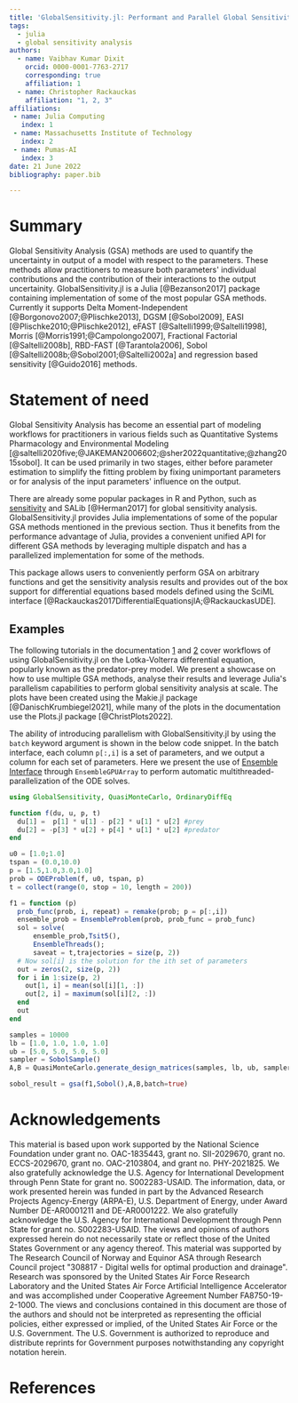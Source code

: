 ```yaml
---
title: 'GlobalSensitivity.jl: Performant and Parallel Global Sensitivity Analysis with Julia'
tags:
  - julia
  - global sensitivity analysis
authors:
  - name: Vaibhav Kumar Dixit
    orcid: 0000-0001-7763-2717
    corresponding: true
    affiliation: 1
  - name: Christopher Rackauckas
    affiliation: "1, 2, 3"
affiliations:
 - name: Julia Computing
   index: 1
 - name: Massachusetts Institute of Technology
   index: 2
 - name: Pumas-AI
   index: 3
date: 21 June 2022
bibliography: paper.bib

---
```


# Summary

Global Sensitivity Analysis (GSA) methods are used to quantify the uncertainty in
output of a model with respect to the parameters. These methods allow practitioners to
measure both parameters' individual contributions and the contribution of their interactions
to the output uncertainity. GlobalSensitivity.jl is a Julia [@Bezanson2017] package containing implementation of some of the most popular GSA methods. Currently it supports Delta Moment-Independent [@Borgonovo2007;@Plischke2013], DGSM [@Sobol2009], EASI [@Plischke2010;@Plischke2012], eFAST [@Saltelli1999;@Saltelli1998], Morris [@Morris1991;@Campolongo2007], Fractional Factorial [@Saltelli2008b], RBD-FAST [@Tarantola2006], Sobol [@Saltelli2008b;@Sobol2001;@Saltelli2002a] and regression based sensitivity [@Guido2016] methods.

# Statement of need

Global Sensitivity Analysis has become an essential part of modeling workflows for practitioners in various fields such as Quantitative Systems Pharmacology and Environmental Modeling [@saltelli2020five;@JAKEMAN2006602;@sher2022quantitative;@zhang2015sobol]. It can be used primarily in two stages, either before parameter estimation to simplify the fitting problem by fixing unimportant parameters or for analysis of the input parameters' influence on the output.

There are already some popular packages in R and Python, such as [sensitivity](https://cran.r-project.org/web/packages/sensitivity/index.html) and SALib [@Herman2017] for global sensitivity analysis. GlobalSensitivity.jl provides Julia implementations of some of the popular GSA methods mentioned in the previous section. Thus it benefits from the performance advantage of Julia, provides a convenient unified API for different GSA methods by leveraging multiple dispatch and has a parallelized implementation for some of the methods.

This package allows users to conveniently perform GSA on arbitrary functions and get the sensitivity analysis results and provides out of the box support for differential equations based models defined using the SciML interface [@Rackauckas2017DifferentialEquationsjlA;@RackauckasUDE].

## Examples

The following tutorials in the documentation [1](https://gsa.sciml.ai/stable/tutorials/juliacon21/) and [2](https://gsa.sciml.ai/stable/tutorials/parallelized_gsa/) cover workflows of using GlobalSensitivity.jl on the Lotka-Volterra differential equation, popularly known as the predator-prey model. We present a showcase on how to use multiple GSA methods, analyse their results and leverage Julia's parallelism capabilities to perform global sensitivity analysis at scale. The plots have been created using the Makie.jl package [@DanischKrumbiegel2021], while many of the plots in the documentation use the Plots.jl package [@ChristPlots2022].

The ability of introducing parallelism with GlobalSensitivity.jl by using the `batch` keyword argument is shown in the below code snippet. In the batch interface, each column `p[:,i]` is a set of parameters, and we output a column for each set of parameters. Here we present the use of [Ensemble Interface](https://diffeq.sciml.ai/stable/features/ensemble/) through `EnsembleGPUArray` to perform automatic multithreaded-parallelization of the ODE solves.

```julia
using GlobalSensitivity, QuasiMonteCarlo, OrdinaryDiffEq

function f(du, u, p, t)
  du[1] =  p[1] * u[1] - p[2] * u[1] * u[2] #prey
  du[2] = -p[3] * u[2] + p[4] * u[1] * u[2] #predator
end

u0 = [1.0;1.0]
tspan = (0.0,10.0)
p = [1.5,1.0,3.0,1.0]
prob = ODEProblem(f, u0, tspan, p)
t = collect(range(0, stop = 10, length = 200))

f1 = function (p)
  prob_func(prob, i, repeat) = remake(prob; p = p[:,i])
  ensemble_prob = EnsembleProblem(prob, prob_func = prob_func)
  sol = solve(
      ensemble_prob,Tsit5(), 
      EnsembleThreads(); 
      saveat = t,trajectories = size(p, 2))
  # Now sol[i] is the solution for the ith set of parameters
  out = zeros(2, size(p, 2))
  for i in 1:size(p, 2)
    out[1, i] = mean(sol[i][1, :])
    out[2, i] = maximum(sol[i][2, :])
  end
  out
end

samples = 10000
lb = [1.0, 1.0, 1.0, 1.0]
ub = [5.0, 5.0, 5.0, 5.0]
sampler = SobolSample()
A,B = QuasiMonteCarlo.generate_design_matrices(samples, lb, ub, sampler)

sobol_result = gsa(f1,Sobol(),A,B,batch=true)
```

# Acknowledgements

This material is based upon work supported by the National Science Foundation under grant no.  OAC-1835443, grant no. SII-2029670,
grant no. ECCS-2029670, grant no. OAC-2103804, and grant no. PHY-2021825.  We also gratefully acknowledge the U.S. Agency for
International Development through Penn State for grant no. S002283-USAID. The information, data, or work presented herein was
funded in part by the Advanced Research Projects Agency-Energy (ARPA-E), U.S. Department of Energy, under Award Number DE-AR0001211
and DE-AR0001222. We also gratefully acknowledge the U.S. Agency for International Development through Penn State for grant no.
S002283-USAID. The views and opinions of authors expressed herein do not necessarily state or reflect those of the United States
Government or any agency thereof. This material was supported by The Research Council of Norway and Equinor ASA through Research
Council project "308817 - Digital wells for optimal production and drainage". Research was sponsored by the United States Air Force
Research Laboratory and the United States Air Force Artificial Intelligence Accelerator and was accomplished under Cooperative
Agreement Number FA8750-19-2-1000. The views and conclusions contained in this document are those of the authors and should not be
interpreted as representing the official policies, either expressed or implied, of the United States Air Force or the U.S. Government.
The U.S. Government is authorized to reproduce and distribute reprints for Government purposes notwithstanding any copyright notation herein.

# References

